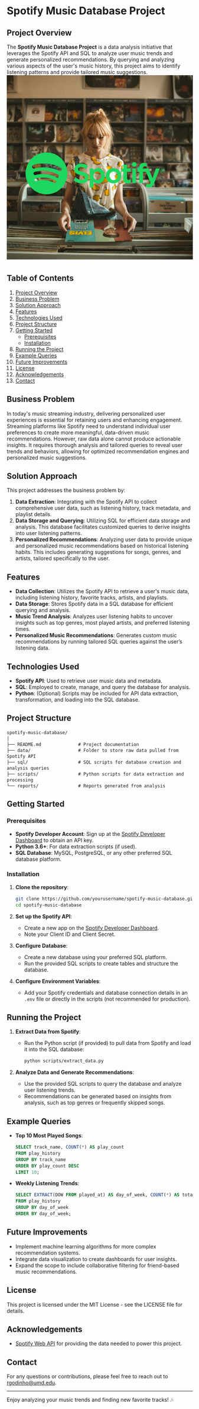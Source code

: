 
# Spotify Music Database Project

## Project Overview
The **Spotify Music Database Project** is a data analysis initiative that leverages the Spotify API and SQL to analyze user music trends and generate personalized recommendations. By querying and analyzing various aspects of the user's music history, this project aims to identify listening patterns and provide tailored music suggestions.
![Spotify](https://github.com/robingodinho/Spotify_Database/blob/735165184cde990efe3005aabfb067076ee8f1dd/Spotify.png)

## Table of Contents
1. [Project Overview](#project-overview)
2. [Business Problem](#business-problem)
3. [Solution Approach](#solution-approach)
4. [Features](#features)
5. [Technologies Used](#technologies-used)
6. [Project Structure](#project-structure)
7. [Getting Started](#getting-started)
    - [Prerequisites](#prerequisites)
    - [Installation](#installation)
8. [Running the Project](#running-the-project)
9. [Example Queries](#example-queries)
10. [Future Improvements](#future-improvements)
11. [License](#license)
12. [Acknowledgements](#acknowledgements)
13. [Contact](#contact)

## Business Problem
In today's music streaming industry, delivering personalized user experiences is essential for retaining users and enhancing engagement. Streaming platforms like Spotify need to understand individual user preferences to create more meaningful, data-driven music recommendations. However, raw data alone cannot produce actionable insights. It requires thorough analysis and tailored queries to reveal user trends and behaviors, allowing for optimized recommendation engines and personalized music suggestions.

## Solution Approach
This project addresses the business problem by:
1. **Data Extraction**: Integrating with the Spotify API to collect comprehensive user data, such as listening history, track metadata, and playlist details.
2. **Data Storage and Querying**: Utilizing SQL for efficient data storage and analysis. This database facilitates customized queries to derive insights into user listening patterns.
3. **Personalized Recommendations**: Analyzing user data to provide unique and personalized music recommendations based on historical listening habits. This includes generating suggestions for songs, genres, and artists, tailored specifically to the user.

## Features
- **Data Collection**: Utilizes the Spotify API to retrieve a user's music data, including listening history, favorite tracks, artists, and playlists.
- **Data Storage**: Stores Spotify data in a SQL database for efficient querying and analysis.
- **Music Trend Analysis**: Analyzes user listening habits to uncover insights such as top genres, most played artists, and preferred listening times.
- **Personalized Music Recommendations**: Generates custom music recommendations by running tailored SQL queries against the user’s listening data.

## Technologies Used
- **Spotify API**: Used to retrieve user music data and metadata.
- **SQL**: Employed to create, manage, and query the database for analysis.
- **Python**: (Optional) Scripts may be included for API data extraction, transformation, and loading into the SQL database.

## Project Structure
```
spotify-music-database/
│
├── README.md              # Project documentation
├── data/                  # Folder to store raw data pulled from Spotify API
├── sql/                   # SQL scripts for database creation and analysis queries
├── scripts/               # Python scripts for data extraction and processing
└── reports/               # Reports generated from analysis
```

## Getting Started

### Prerequisites
- **Spotify Developer Account**: Sign up at the [Spotify Developer Dashboard](https://developer.spotify.com/dashboard/) to obtain an API key.
- **Python 3.6+**: For data extraction scripts (if used).
- **SQL Database**: MySQL, PostgreSQL, or any other preferred SQL database platform.

### Installation
1. **Clone the repository**:
   ```bash
   git clone https://github.com/yourusername/spotify-music-database.git
   cd spotify-music-database
   ```
2. **Set up the Spotify API**:
   - Create a new app on the [Spotify Developer Dashboard](https://developer.spotify.com/dashboard/).
   - Note your Client ID and Client Secret.
3. **Configure Database**:
   - Create a new database using your preferred SQL platform.
   - Run the provided SQL scripts to create tables and structure the database.

4. **Configure Environment Variables**:
   - Add your Spotify credentials and database connection details in an `.env` file or directly in the scripts (not recommended for production).

## Running the Project
1. **Extract Data from Spotify**:
   - Run the Python script (if provided) to pull data from Spotify and load it into the SQL database:
     ```bash
     python scripts/extract_data.py
     ```
   
2. **Analyze Data and Generate Recommendations**:
   - Use the provided SQL scripts to query the database and analyze user listening trends.
   - Recommendations can be generated based on insights from analysis, such as top genres or frequently skipped songs.

## Example Queries
- **Top 10 Most Played Songs**:
  ```sql
  SELECT track_name, COUNT(*) AS play_count 
  FROM play_history 
  GROUP BY track_name 
  ORDER BY play_count DESC 
  LIMIT 10;
  ```

- **Weekly Listening Trends**:
  ```sql
  SELECT EXTRACT(DOW FROM played_at) AS day_of_week, COUNT(*) AS total_plays 
  FROM play_history 
  GROUP BY day_of_week 
  ORDER BY day_of_week;
  ```

## Future Improvements
- Implement machine learning algorithms for more complex recommendation systems.
- Integrate data visualization to create dashboards for user insights.
- Expand the scope to include collaborative filtering for friend-based music recommendations.

## License
This project is licensed under the MIT License - see the LICENSE file for details.

## Acknowledgements
- [Spotify Web API](https://developer.spotify.com/documentation/web-api/) for providing the data needed to power this project.

## Contact
For any questions or contributions, please feel free to reach out to rgodinho@umd.edu.

---

Enjoy analyzing your music trends and finding new favorite tracks! 🎶
